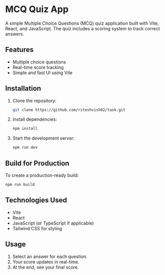 # MCQ Quiz App

A simple Multiple Choice Questions (MCQ) quiz application built with Vite, React, and JavaScript. The quiz includes a scoring system to track correct answers.

## Features
- Multiple choice questions
- Real-time score tracking
- Simple and fast UI using Vite

## Installation

1. Clone the repository:
   ```bash
   git clone https://github.com/riteshvish02/task.git
   ```

2. Install dependencies:
   ```bash
   npm install
   ```

3. Start the development server:
   ```bash
   npm run dev
   ```

## Build for Production
To create a production-ready build:
```bash
npm run build
```

## Technologies Used
- Vite
- React
- JavaScript (or TypeScript if applicable)
- Tailwind CSS for styling

## Usage
1. Select an answer for each question.
2. Your score updates in real-time.
3. At the end, see your final score.


